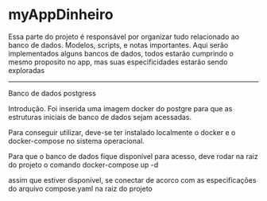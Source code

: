 # myAppDinheiro
Essa parte do projeto é responsável por organizar tudo relacionado ao banco de dados. Modelos, scripts, e notas importantes. Aqui serão implementados alguns bancos de dados, todos estarão cumprindo o mesmo proposito no app, mas suas especificidades estarão sendo exploradas

----------------------------------------------------------------------------------------------------------

Banco de dados postgress

Introdução.
Foi inserida uma imagem docker do postgre para que as estruturas iniciais de banco de dados sejam acessadas.

Para conseguir utilizar, deve-se ter instalado localmente o docker e o docker-compose no sistema operacional.

Para que o banco de dados fique disponível para acesso, deve rodar na raiz do projeto o comando docker-compose up -d

assim que estiver disponível, se conectar de acorco com as especificações do arquivo compose.yaml na raiz do projeto

